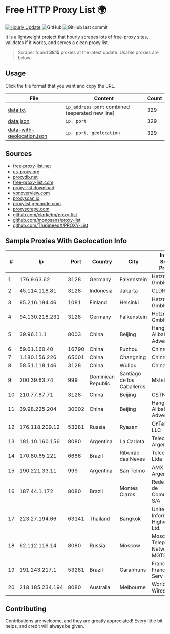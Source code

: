
# Free HTTP Proxy List 🌍

[![Hourly Update](https://github.com/mertguvencli/http-proxy-list/actions/workflows/main.yml/badge.svg?branch=main)](https://github.com/mertguvencli/http-proxy-list/actions/workflows/main.yml)
![GitHub](https://img.shields.io/github/license/mertguvencli/http-proxy-list)
![GitHub last commit](https://img.shields.io/github/last-commit/mertguvencli/http-proxy-list)

It is a lightweight project that hourly scrapes lots of free-proxy sites, validates if it works, and serves a clean proxy list.


> Scraper found **3815** proxies at the latest update. Usable proxies are below.

## Usage

Click the file format that you want and copy the URL.


|File|Content|Count|
|----|-------|-----|
|[data.txt](https://raw.githubusercontent.com/mertguvencli/http-proxy-list/main/proxy-list/data.txt)|`ip_address:port` combined (seperated new line)|329|
|[data.json](https://raw.githubusercontent.com/mertguvencli/http-proxy-list/main/proxy-list/data.json)|`ip, port`|329|
|[data-with-geolocation.json](https://raw.githubusercontent.com/mertguvencli/http-proxy-list/main/proxy-list/data-with-geolocation.json)|`ip, port, geolocation`|329|

## Sources

* [free-proxy-list.net](https://free-proxy-list.net)
* [us-proxy.org](https://www.us-proxy.org)
* [proxydb.net](http://proxydb.net)
* [free-proxy-list.com](https://free-proxy-list.com/?page=&port=&type%5B%5D=http&type%5B%5D=https&up_time=0&search=Search)
* [proxy-list.download](https://www.proxy-list.download/HTTP)
* [vpnoverview.com](https://vpnoverview.com/privacy/anonymous-browsing/free-proxy-servers)
* [proxyscan.io](https://www.proxyscan.io)
* [proxylist.geonode.com](https://proxylist.geonode.com/api/proxy-list?limit=300&page=1&sort_by=lastChecked&sort_type=desc&protocols=http,https)
* [proxyscrape.com](https://api.proxyscrape.com/v2/?request=displayproxies&protocol=http&timeout=10000&country=all&ssl=all&anonymity=all)
* [github.com/clarketm/proxy-list](https://raw.githubusercontent.com/clarketm/proxy-list/master/proxy-list-raw.txt)
* [github.com/monosans/proxy-list](https://raw.githubusercontent.com/monosans/proxy-list/main/proxies/http.txt)
* [github.com/TheSpeedX/PROXY-List](https://raw.githubusercontent.com/TheSpeedX/PROXY-List/master/http.txt)


## Sample Proxies With Geolocation Info

|#|Ip|Port|Country|City|Internet Service Provider|
|-|--|----|-------|----|-------------------------|
|1|176.9.63.62|3128|Germany|Falkenstein|Hetzner Online GmbH|
|2|45.114.118.81|3128|Indonesia|Jakarta|CLDREU|
|3|95.216.194.46|1081|Finland|Helsinki|Hetzner Online GmbH|
|4|94.130.218.231|3128|Germany|Falkenstein|Hetzner Online GmbH|
|5|39.96.11.1|8003|China|Beijing|Hangzhou Alibaba Advertising Co|
|6|59.61.160.40|16790|China|Fuzhou|Chinanet|
|7|1.180.156.226|65001|China|Changning|Chinanet|
|8|58.51.118.146|3128|China|Wulipu|Chinanet|
|9|200.39.63.74|999|Dominican Republic|Santiago de los Caballeros|Mktel SRL|
|10|210.77.87.71|3128|China|Beijing|CSTNET|
|11|39.98.225.204|30002|China|Beijing|Hangzhou Alibaba Advertising Co|
|12|176.118.209.12|53281|Russia|Ryazan|OnTelecom LLC|
|13|181.10.160.156|8080|Argentina|La Carlota|Telecom Argentina S.A|
|14|170.80.65.221|6666|Brazil|Ribeirão das Neves|TelecomDados Ltda|
|15|190.221.33.11|999|Argentina|San Telmo|AMX Argentina S.A.|
|16|187.44.1.172|8080|Brazil|Montes Claros|Rede Brasileira de Comunicacao S/A|
|17|223.27.194.66|63141|Thailand|Bangkok|United Information Highway Co., Ltd.|
|18|62.112.118.14|8080|Russia|Moscow|Moscow Local Telephone Network (OAO MGTS)|
|19|191.243.217.1|53281|Brazil|Garanhuns|Franca e Franca Com e Serv Ltda. ME|
|20|218.185.234.194|8080|Australia|Melbourne|World Without Wires Pty Ltd|



## Contributing

Contributions are welcome, and they are greatly appreciated! Every
little bit helps, and credit will always be given.

